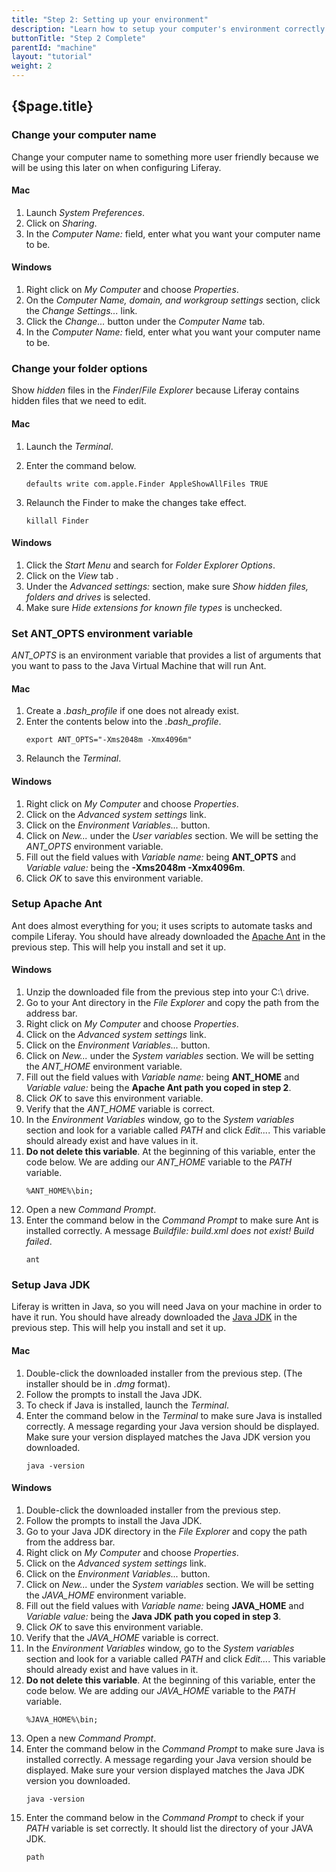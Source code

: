 ```yaml
---
title: "Step 2: Setting up your environment"
description: "Learn how to setup your computer's environment correctly."
buttonTitle: "Step 2 Complete"
parentId: "machine"
layout: "tutorial"
weight: 2
---
```


## {$page.title}

### Change your computer name

Change your computer name to something more user friendly because we will be using this later on when configuring Liferay.

#### Mac

1. Launch *System Preferences*.
2. Click on *Sharing*.
3. In the *Computer Name:* field, enter what you want your computer name to be.

#### Windows

1. Right click on *My Computer* and choose *Properties*.
2. On the *Computer Name, domain, and workgroup settings* section, click the *Change Settings...* link.
3. Click the *Change...* button under the *Computer Name* tab.
4. In the *Computer Name:* field, enter what you want your computer name to be.

### Change your folder options

Show *hidden* files in the *Finder*/*File Explorer* because Liferay contains hidden files that we need to edit.

#### Mac

1. Launch the *Terminal*.
2. Enter the command below.

    ```shell
    defaults write com.apple.Finder AppleShowAllFiles TRUE
    ```

3. Relaunch the Finder to make the changes take effect.

    ```shell
    killall Finder
    ```

#### Windows

1. Click the *Start Menu* and search for *Folder Explorer Options*.
2. Click on the *View* tab .
3. Under the *Advanced settings:* section, make sure *Show hidden files, folders and drives* is selected.
3. Make sure *Hide extensions for known file types* is unchecked.

### Set ANT_OPTS environment variable

*ANT_OPTS* is an environment variable that provides a list of arguments that you want to pass to the Java Virtual Machine that will run Ant.

#### Mac

1. Create a *.bash_profile* if one does not already exist.
2. Enter the contents below into the *.bash_profile*.
    ```shell
    export ANT_OPTS="-Xms2048m -Xmx4096m"
    ```
3. Relaunch the *Terminal*.

#### Windows

1. Right click on *My Computer* and choose *Properties*.
2. Click on the *Advanced system settings* link.
3. Click on the *Environment Variables...* button.
4. Click on *New...* under the *User variables* section. We will be setting the *ANT_OPTS* environment variable.
5. Fill out the field values with *Variable name:* being **ANT_OPTS** and *Variable value:* being the **-Xms2048m -Xmx4096m**.
6. Click *OK* to save this environment variable.

### Setup Apache Ant

Ant does almost everything for you; it uses scripts to automate tasks and compile Liferay. You should have already downloaded the [Apache Ant](http://ant.apache.org/) in the previous step.  This will help you install and set it up.

#### Windows

1. Unzip the downloaded file from the previous step into your C:\ drive.
2. Go to your Ant directory in the *File Explorer* and copy the path from the address bar.
3. Right click on *My Computer* and choose *Properties*.
4. Click on the *Advanced system settings* link.
5. Click on the *Environment Variables...* button.
6. Click on *New...* under the *System variables* section. We will be setting the *ANT_HOME* environment variable.
7. Fill out the field values with *Variable name:* being **ANT_HOME** and *Variable value:* being the **Apache Ant path you coped in step 2**.
8. Click *OK* to save this environment variable.
9. Verify that the *ANT_HOME* variable is correct.
10. In the *Environment Variables* window, go to the *System variables* section and look for a variable called *PATH* and click *Edit...*.  This variable should already exist and have values in it.
12. **Do not delete this variable**. At the beginning of this variable, enter the code below. We are adding our *ANT_HOME* variable to the *PATH* variable.
    ```shell
    %ANT_HOME%\bin;
    ```
13. Open a new *Command Prompt*.
14. Enter the command below in the *Command Prompt* to make sure Ant is installed correctly. A message *Buildfile: build.xml does not exist! Build failed*.
    ```shell
    ant
    ```

### Setup Java JDK

Liferay is written in Java, so you will need Java on your machine in order to have it run. You should have already downloaded the [Java JDK](http://www.oracle.com/technetwork/java/javase/downloads/jdk8-downloads-2133151.html#jdk-8u101-oth-JPR) in the previous step.  This will help you install and set it up.

#### Mac

1. Double-click the downloaded installer from the previous step. (The installer should be in *.dmg* format).
2. Follow the prompts to install the Java JDK.
3. To check if Java is installed, launch the *Terminal*.
4. Enter the command below in the *Terminal* to make sure Java is installed correctly. A message regarding your Java version should be displayed. Make sure your version displayed matches the Java JDK version you downloaded.
    ```shell
    java -version
    ```

#### Windows

1. Double-click the downloaded installer from the previous step.
2. Follow the prompts to install the Java JDK.
3. Go to your Java JDK directory in the *File Explorer* and copy the path from the address bar.
4. Right click on *My Computer* and choose *Properties*.
5. Click on the *Advanced system settings* link.
6. Click on the *Environment Variables...* button.
7. Click on *New...* under the *System variables* section. We will be setting the *JAVA_HOME* environment variable.
8. Fill out the field values with *Variable name:* being **JAVA_HOME** and *Variable value:* being the **Java JDK path you coped in step 3**.
9. Click *OK* to save this environment variable.
10. Verify that the *JAVA_HOME* variable is correct.
11. In the *Environment Variables* window, go to the *System variables* section and look for a variable called *PATH* and click *Edit...*.  This variable should already exist and have values in it.
12. **Do not delete this variable**. At the beginning of this variable, enter the code below. We are adding our *JAVA_HOME* variable to the *PATH* variable.
    ```shell
    %JAVA_HOME%\bin;
    ```
13. Open a new *Command Prompt*.
14. Enter the command below in the *Command Prompt* to make sure Java is installed correctly. A message regarding your Java version should be displayed. Make sure your version displayed matches the Java JDK version you downloaded.
    ```shell
    java -version
    ```
15. Enter the command below in the *Command Prompt* to check if your *PATH* variable is set correctly. It should list the directory of your JAVA JDK.
    ```shell
    path
    ```
